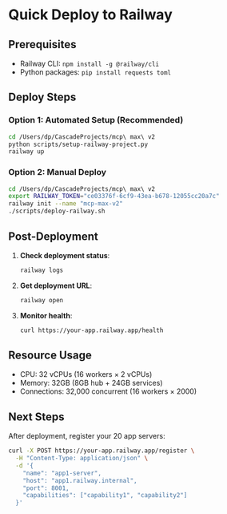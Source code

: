 # Quick Deploy to Railway

## Prerequisites
- Railway CLI: `npm install -g @railway/cli`
- Python packages: `pip install requests toml`

## Deploy Steps

### Option 1: Automated Setup (Recommended)
```bash
cd /Users/dp/CascadeProjects/mcp\ max\ v2
python scripts/setup-railway-project.py
railway up
```

### Option 2: Manual Deploy
```bash
cd /Users/dp/CascadeProjects/mcp\ max\ v2
export RAILWAY_TOKEN="ce03376f-6cf9-43ea-b678-12055cc20a7c"
railway init --name "mcp-max-v2"
./scripts/deploy-railway.sh
```

## Post-Deployment

1. **Check deployment status**:
   ```bash
   railway logs
   ```

2. **Get deployment URL**:
   ```bash
   railway open
   ```

3. **Monitor health**:
   ```bash
   curl https://your-app.railway.app/health
   ```

## Resource Usage
- CPU: 32 vCPUs (16 workers × 2 vCPUs)
- Memory: 32GB (8GB hub + 24GB services)
- Connections: 32,000 concurrent (16 workers × 2000)

## Next Steps
After deployment, register your 20 app servers:
```bash
curl -X POST https://your-app.railway.app/register \
  -H "Content-Type: application/json" \
  -d '{
    "name": "app1-server",
    "host": "app1.railway.internal",
    "port": 8001,
    "capabilities": ["capability1", "capability2"]
  }'
```
